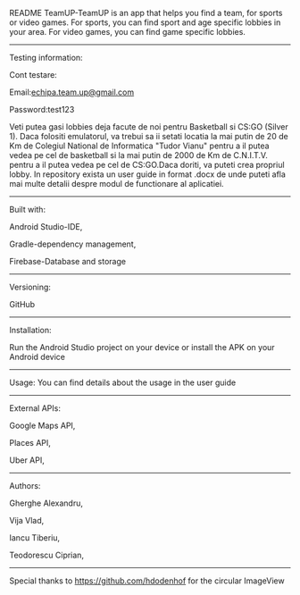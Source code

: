 README
TeamUP-TeamUP is an app that helps you find a team, for sports or video games. For sports, you can find sport and age specific lobbies in your area. For video games, you can find game specific lobbies.

***************************************************
Testing information:

Cont testare:

Email:echipa.team.up@gmail.com

Password:test123

Veti putea gasi lobbies deja facute de noi pentru Basketball si CS:GO (Silver 1). Daca folositi emulatorul, va trebui sa ii setati locatia la mai putin de 20 de Km de Colegiul National de Informatica "Tudor Vianu" pentru a il putea vedea pe cel de basketball si la mai putin de 2000 de Km de C.N.I.T.V. pentru a il putea vedea pe cel de CS:GO.Daca doriti, va puteti crea propriul lobby. In repository exista un user guide in format .docx de unde puteti afla mai multe detalii despre modul de functionare al aplicatiei. 
****************************************************
Built with:

Android Studio-IDE,

Gradle-dependency management,

Firebase-Database and storage
*****************************************************
Versioning:

GitHub
****************************************************
Installation:

Run the Android Studio project on your device or install the APK on your Android device
****************************************************
Usage:
You can find details about the usage in the user guide
***************************************************

External APIs:

Google Maps API,

Places API,

Uber API,
******************************************************

Authors:

Gherghe Alexandru,

Vija Vlad,

Iancu Tiberiu,

Teodorescu Ciprian,
*******************************************************

Special thanks to https://github.com/hdodenhof for the circular ImageView



